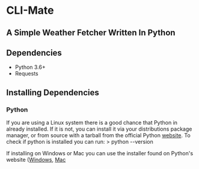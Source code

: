 # CLI-Mate   
## A Simple Weather Fetcher Written In Python   
   
## Dependencies   
- Python 3.6+
- Requests  

## Installing Dependencies

### Python
If you are using a Linux system there is a good chance that Python in already
installed. If it is not, you can install it via your distributions package 
manager, or from source with a tarball from the official Python [website](https://www.python.org/downloads/source/). To check if python is installed you can run:   > python --version   

If installing on Windows or Mac you can use the installer found on Python's website
([Windows](https://www.python.org/downloads/windows/), [Mac](https://www.python.org/downloads/macos/)



